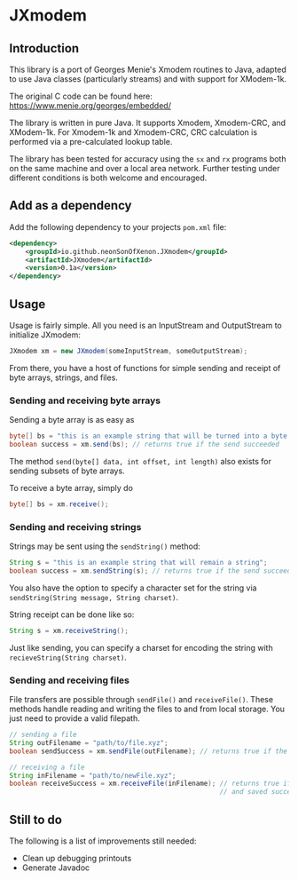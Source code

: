 # JXmodem

## Introduction

This library is a port of Georges Menie's Xmodem routines to Java, adapted to use Java classes (particularly streams) and with support for XModem-1k.

The original C code can be found here: https://www.menie.org/georges/embedded/

The library is written in pure Java. It supports Xmodem, Xmodem-CRC, and XModem-1k. For Xmodem-1k and Xmodem-CRC, CRC calculation is performed via a pre-calculated lookup table.

The library has been tested for accuracy using the `sx` and `rx` programs both on the same machine and over a local area network. Further testing under different conditions is both welcome and encouraged.

## Add as a dependency

Add the following dependency to your projects `pom.xml` file:

```xml
<dependency>
    <groupId>io.github.neonSonOfXenon.JXmodem</groupId>
    <artifactId>JXmodem</artifactId>
    <version>0.1a</version>
</dependency>

```

## Usage

Usage is fairly simple. All you need is an InputStream and OutputStream to initialize JXmodem:

```Java
JXmodem xm = new JXmodem(someInputStream, someOutputStream);
```

From there, you have a host of functions for simple sending and receipt of byte arrays, strings, and files.

### Sending and receiving byte arrays

Sending a byte array is as easy as

```Java
byte[] bs = "this is an example string that will be turned into a byte array".getBytes();
boolean success = xm.send(bs); // returns true if the send succeeded
```

The method `send(byte[] data, int offset, int length)` also exists for sending subsets of byte arrays.

To receive a byte array, simply do

```Java
byte[] bs = xm.receive();
```

### Sending and receiving strings

Strings may be sent using the `sendString()` method:

```Java
String s = "this is an example string that will remain a string";
boolean success = xm.sendString(s); // returns true if the send succeeded
```

You also have the option to specify a character set for the string via `sendString(String message, String charset)`.

String receipt can be done like so:

```Java
String s = xm.receiveString();
```

Just like sending, you can specify a charset for encoding the string with `recieveString(String charset)`.

### Sending and receiving files

File transfers are possible through `sendFile()` and `receiveFile()`. These methods handle reading and writing the files to and from local storage. You just need to provide a valid filepath.

```Java
// sending a file
String outFilename = "path/to/file.xyz";
boolean sendSuccess = xm.sendFile(outFilename); // returns true if the send succeeded

// receiving a file
String inFilename = "path/to/newFile.xyz";
boolean receiveSuccess = xm.receiveFile(inFilename); // returns true if the file was received 
                                                     // and saved successfully
```

## Still to do

The following is a list of improvements still needed:

* Clean up debugging printouts
* Generate Javadoc

